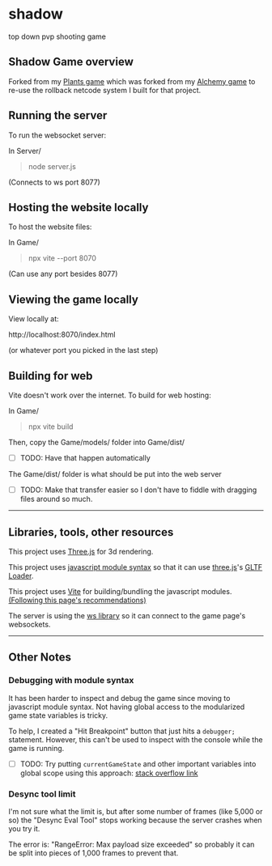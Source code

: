 # shadow
top down pvp shooting game

## Shadow Game overview

Forked from my [Plants game](https://github.com/kramff/alchemist) which was forked from my [Alchemy game](https://github.com/kramff/alchemist) to re-use the rollback netcode system I built for that project.

## Running the server

To run the websocket server:

In Server/

> node server.js

(Connects to ws port 8077)

## Hosting the website locally

To host the website files:

In Game/

> npx vite --port 8070

(Can use any port besides 8077)

## Viewing the game locally

View locally at:

http://localhost:8070/index.html

(or whatever port you picked in the last step)

## Building for web

Vite doesn't work over the internet. To build for web hosting:

In Game/

> npx vite build

Then, copy the Game/models/ folder into Game/dist/

- [ ] TODO: Have that happen automatically

The Game/dist/ folder is what should be put into the web server

- [ ] TODO: Make that transfer easier so I don't have to fiddle with dragging files around so much.

---

## Libraries, tools, other resources

This project uses [Three.js](https://threejs.org/) for 3d rendering.

This project uses [javascript module syntax](https://developer.mozilla.org/en-US/docs/Web/JavaScript/Guide/Modules) so that it can use [three.js](https://threejs.org/)'s [GLTF Loader](https://threejs.org/docs/index.html#examples/en/loaders/GLTFLoader).

This project uses [Vite](https://vitejs.dev/) for building/bundling the javascript modules. [(Following this page's recommendations)](https://threejs.org/docs/#manual/en/introduction/Installation)

The server is using the [ws library](https://github.com/websockets/ws) so it can connect to the game page's websockets.

---

## Other Notes

### Debugging with module syntax

It has been harder to inspect and debug the game since moving to javascript module syntax. Not having global access to the modularized game state variables is tricky.

To help, I created a "Hit Breakpoint" button that just hits a `debugger;` statement. However, this can't be used to inspect with the console while the game is running.

- [ ] TODO: Try putting `currentGameState` and other important variables into global scope using this approach: [stack overflow link](https://stackoverflow.com/questions/74509829/how-to-debug-javascript-modules-using-the-browser-console)

### Desync tool limit

I'm not sure what the limit is, but after some number of frames (like 5,000 or so) the "Desync Eval Tool" stops working because the server crashes when you try it.

The error is: "RangeError: Max payload size exceeded" so probably it can be split into pieces of 1,000 frames to prevent that.

